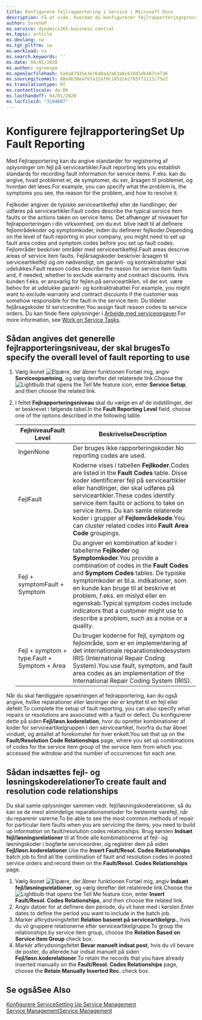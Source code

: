 ```yaml
---
title: Konfigurere fejlrapportering i Service | Microsoft Docs
description: Få at vide, hvordan du konfigurerer fejlrapporteringsprocesser.
author: SorenGP
ms.service: dynamics365-business-central
ms.topic: article
ms.devlang: na
ms.tgt_pltfrm: na
ms.workload: na
ms.search.keywords: ''
ms.date: 04/01/2020
ms.author: sgroespe
ms.openlocfilehash: 5a9a87935e3e76d0a42a63a8c610d1db487ce736
ms.sourcegitcommit: 88e4b30eaf6fa32af0c1452ce2f85ff1111c75e2
ms.translationtype: HT
ms.contentlocale: da-DK
ms.lasthandoff: 04/01/2020
ms.locfileid: "3194687"
---
```

# <a name="set-up-fault-reporting"></a><span data-ttu-id="74984-103">Konfigurere fejlrapportering</span><span class="sxs-lookup"><span data-stu-id="74984-103">Set Up Fault Reporting</span></span>
<span data-ttu-id="74984-104">Med Fejlrapportering kan du angive standarder for registrering af oplysninger om fejl på serviceartikler.</span><span class="sxs-lookup"><span data-stu-id="74984-104">Fault reporting lets you establish standards for recording fault information for service items.</span></span> <span data-ttu-id="74984-105">F.eks. kan du angive, hvad problemet er, de symptomer, du ser, årsagen til problemet, og hvordan det løses.</span><span class="sxs-lookup"><span data-stu-id="74984-105">For example, you can specify what the problem is, the symptoms you see, the reason for the problem, and how to resolve it.</span></span>  

<span data-ttu-id="74984-106">Fejlkoder angiver de typiske serviceartikelfejl eller de handlinger, der udføres på serviceartikler.</span><span class="sxs-lookup"><span data-stu-id="74984-106">Fault codes describe the typical service item faults or the actions taken on service items.</span></span> <span data-ttu-id="74984-107">Det afhænger af niveauet for fejlrapporteringen i din virksomhed, om du evt. blive nødt til at definere fejlområdekoder og symptomkoder, inden du definerer fejlkoder.</span><span class="sxs-lookup"><span data-stu-id="74984-107">Depending on the level of fault reporting in your company, you might need to set up fault area codes and symptom codes before you set up fault codes.</span></span> <span data-ttu-id="74984-108">Fejlområder beskriver områder med serviceartikelfejl.</span><span class="sxs-lookup"><span data-stu-id="74984-108">Fault areas descrive areas of service item faults.</span></span> <span data-ttu-id="74984-109">Fejlårsagskoder beskriver årsagen til serviceartikelfejl og om nødvendigt, om garanti- og kontraktrabatter skal udelukkes.</span><span class="sxs-lookup"><span data-stu-id="74984-109">Fault reason codes describe the reason for service item faults and, if needed, whether to exclude warranty and contract discounts.</span></span> <span data-ttu-id="74984-110">Hvis kunden f.eks. er ansvarlig for fejlen på serviceartiklen, vil der evt. være behov for at udelukke garanti- og kontraktrabatter.</span><span class="sxs-lookup"><span data-stu-id="74984-110">For example, you might want to exclude warranty and contract discounts if the customer was somehow responsible for the fault in the service item.</span></span> <span data-ttu-id="74984-111">Du tildeler fejlårsagskoder til serviceordrer.</span><span class="sxs-lookup"><span data-stu-id="74984-111">You assign fault reason codes to service orders.</span></span> <span data-ttu-id="74984-112">Du kan finde flere oplysninger i [Arbejde med serviceopgaver](service-how-to-work-on-service-tasks.md).</span><span class="sxs-lookup"><span data-stu-id="74984-112">For more information, see [Work on Service Tasks](service-how-to-work-on-service-tasks.md).</span></span>  

## <a name="to-specify-the-overall-level-of-fault-reporting-to-use"></a><span data-ttu-id="74984-113">Sådan angives det generelle fejlrapporteringsniveau, der skal bruges</span><span class="sxs-lookup"><span data-stu-id="74984-113">To specify the overall level of fault reporting to use</span></span>
1. <span data-ttu-id="74984-114">Vælg ikonet ![Elpære, der åbner funktionen Fortæl mig](media/ui-search/search_small.png "Fortæl mig, hvad du vil foretage dig"), angiv **Serviceopsætning**, og vælg derefter det relaterede link.</span><span class="sxs-lookup"><span data-stu-id="74984-114">Choose the ![Lightbulb that opens the Tell Me feature](media/ui-search/search_small.png "Tell me what you want to do") icon, enter **Service Setup**, and then choose the related link.</span></span>
2. <span data-ttu-id="74984-115">I feltet **Fejlrapporteringsniveau** skal du vælge en af de indstillinger, der er beskrevet i følgende tabel.</span><span class="sxs-lookup"><span data-stu-id="74984-115">In the **Fault Reporting Level** field, choose one of the options described in the following table.</span></span>  

    |<span data-ttu-id="74984-116">**Fejlniveau**</span><span class="sxs-lookup"><span data-stu-id="74984-116">**Fault Level**</span></span>|<span data-ttu-id="74984-117">**Beskrivelse**</span><span class="sxs-lookup"><span data-stu-id="74984-117">**Description**</span></span>|  
    |------------|-------------|  
    |<span data-ttu-id="74984-118">Ingen</span><span class="sxs-lookup"><span data-stu-id="74984-118">None</span></span> | <span data-ttu-id="74984-119">Der bruges ikke rapporteringskoder.</span><span class="sxs-lookup"><span data-stu-id="74984-119">No reporting codes are used.</span></span>|  
    |<span data-ttu-id="74984-120">Fejl</span><span class="sxs-lookup"><span data-stu-id="74984-120">Fault</span></span> | <span data-ttu-id="74984-121">Koderne vises i tabellen **Fejlkoder**.</span><span class="sxs-lookup"><span data-stu-id="74984-121">Codes are listed in the **Fault Codes** table.</span></span> <span data-ttu-id="74984-122">Disse koder identificerer fejl på serviceartikler eller handlinger, der skal udføres på serviceartikler.</span><span class="sxs-lookup"><span data-stu-id="74984-122">These codes identify service item faults or actions to take on service items.</span></span> <span data-ttu-id="74984-123">Du kan samle relaterede koder i grupper af **Fejlområdekode**.</span><span class="sxs-lookup"><span data-stu-id="74984-123">You can cluster related codes into **Fault Area Code** groupings.</span></span>|  
    |<span data-ttu-id="74984-124">Fejl + symptom</span><span class="sxs-lookup"><span data-stu-id="74984-124">Fault + Symptom</span></span> | <span data-ttu-id="74984-125">Du angiver en kombination af koder i tabellerne **Fejlkoder** og **Symptomkoder**.</span><span class="sxs-lookup"><span data-stu-id="74984-125">You provide a combination of codes in the **Fault Codes** and **Symptom Codes** tables.</span></span> <span data-ttu-id="74984-126">De typiske symptomkoder er bl.a. indikationer, som en kunde kan bruge til at beskrive et problem, f.eks. en mislyd eller en egenskab.</span><span class="sxs-lookup"><span data-stu-id="74984-126">Typical symptom codes include indicators that a customer might use to describe a problem, such as a noise or a quality.</span></span>|  
    |<span data-ttu-id="74984-127">Fejl + symptom + type.</span><span class="sxs-lookup"><span data-stu-id="74984-127">Fault + Symptom + Area</span></span> | <span data-ttu-id="74984-128">Du bruger koderne for fejl, symptom og fejlområde, som er en implementering af det internationale reparationskodesystem IRIS (International Repair Coding System).</span><span class="sxs-lookup"><span data-stu-id="74984-128">You use fault, symptom, and fault area codes as an implementation of the International Repair Coding System (IRIS).</span></span>|  

<span data-ttu-id="74984-129">Når du skal færdiggøre opsætningen af fejlrapportering, kan du også angive, hvilke reparationer eller løsninger der er knyttet til en fejl eller defekt.</span><span class="sxs-lookup"><span data-stu-id="74984-129">To complete the setup of fault reporting, you can also specify what repairs or resolutions are associated with a fault or defect.</span></span> <span data-ttu-id="74984-130">Du konfigurerer dette på siden **Fejl/løsn.koderelation**, hvor du opretter kombinationer af koder for serviceartikelgruppen i den serviceartikel, hvorfra du har åbnet vinduet, og antallet af forekomster for hver enkelt.</span><span class="sxs-lookup"><span data-stu-id="74984-130">You set that up on the **Fault/Resolution Code Relationships** page, where you set up combinations of codes for the service item group of the service item from which you accessed the witndow and the number of occurrences for each one.</span></span>

## <a name="to-create-fault-and-resolution-code-relationships"></a><span data-ttu-id="74984-131">Sådan indsættes fejl- og løsningskoderelationer</span><span class="sxs-lookup"><span data-stu-id="74984-131">To create fault and resolution code relationships</span></span>
<!--this needs to go in a working with topic-->
<span data-ttu-id="74984-132">Du skal samle oplysninger sammen vedr. fejl/løsningskoderelationer, så du kan se de mest almindelige reparationsmetoder for bestemte varefejl, når du reparerer varerne.</span><span class="sxs-lookup"><span data-stu-id="74984-132">To be able to see the most common methods of repair for particular item faults when you are servicing the items, you need to build up information on fault/resolution codes relationships.</span></span> <span data-ttu-id="74984-133">Brug kørslen **Indsæt fejl/løsningsrelationer** til at finde alle kombinationerne af fejl- og løsningskoder i bogførte serviceordrer, og registrer dem på siden **Fejl/løsn.koderelationer**.</span><span class="sxs-lookup"><span data-stu-id="74984-133">Use the **Insert Fault/Resol. Codes Relationships** batch job to find all the combination of fault and resolution codes in posted service orders and record them on the **Fault/Resol. Codes Relationships** page.</span></span>

1. <span data-ttu-id="74984-134">Vælg ikonet ![Elpære, der åbner funktionen Fortæl mig](media/ui-search/search_small.png "Fortæl mig, hvad du vil foretage dig"), angiv **Indsæt fejl/løsningsrelationer**, og vælg derefter det relaterede link.</span><span class="sxs-lookup"><span data-stu-id="74984-134">Choose the ![Lightbulb that opens the Tell Me feature](media/ui-search/search_small.png "Tell me what you want to do") icon, enter **Insert Fault/Resol. Codes Relationships**, and then choose the related link.</span></span>  
2. <span data-ttu-id="74984-135">Angiv datoer for at definere den periode, du vil have med i kørslen.</span><span class="sxs-lookup"><span data-stu-id="74984-135">Enter dates to define the period you want to include in the batch job.</span></span>  
3. <span data-ttu-id="74984-136">Marker afkrydsningsfeltet **Relation baseret på serviceartikelgrp.**, hvis du vil gruppere relationerne efter serviceartikelgruppe.</span><span class="sxs-lookup"><span data-stu-id="74984-136">To group the relationships by service item group, choose the **Relation Based on Service Item Group** check box.</span></span>  
4. <span data-ttu-id="74984-137">Markér afkrydsningsfeltet **Bevar manuelt indsat post**, hvis du vil bevare de poster, du allerede har indsat manuelt på siden **Fejl/løsn.koderelationer**.</span><span class="sxs-lookup"><span data-stu-id="74984-137">To retain the records that you have already inserted manually on the **Fault/Resol. Codes Relationships** page, choose the **Retain Manually Inserted Rec.** check box.</span></span>  

## <a name="see-also"></a><span data-ttu-id="74984-138">Se også</span><span class="sxs-lookup"><span data-stu-id="74984-138">See Also</span></span>
[<span data-ttu-id="74984-139">Konfigurere Service</span><span class="sxs-lookup"><span data-stu-id="74984-139">Setting Up Service Management</span></span>](service-setup-service.md)  
[<span data-ttu-id="74984-140">Service Management</span><span class="sxs-lookup"><span data-stu-id="74984-140">Service Management</span></span>](service-service.md)  
